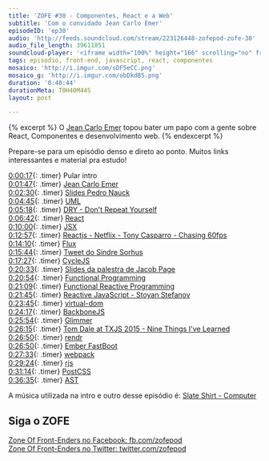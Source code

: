```yaml
---
title: 'ZOFE #30 - Componentes, React e a Web'
subtitle: 'Com o convidado Jean Carlo Emer'
episodeID: 'ep30'
audio: 'http://feeds.soundcloud.com/stream/223126448-zofepod-zofe-30'
audio_file_length: 39611851
soundcloud-player: '<iframe width="100%" height="166" scrolling="no" frameborder="no" src="https://w.soundcloud.com/player/?url=https%3A//api.soundcloud.com/tracks/223126448&amp;color=ff5500&amp;auto_play=false&amp;hide_related=false&amp;show_comments=true&amp;show_user=true&amp;show_reposts=false"></iframe>'
tags: episodio, front-end, javascript, react, componentes
mosaico: 'http://i.imgur.com/sDF5eCC.png'
mosaico_g: 'http://i.imgur.com/obDkdB5.png'
duration: '0:40:44'
durationMeta: T0H40M44S
layout: post

---
```


{% excerpt %}
O [Jean Carlo Emer](http://twitter.com/jcemer) topou bater um papo com a gente sobre React, Componentes e desenvolvimento web.
{% endexcerpt %}

Prepare-se para um episódio denso e direto ao ponto. Muitos links interessantes e material pra estudo!

[0:00:17](#t=0:00:17){: .timer} Pular intro<br>
[0:01:47](#t=0:01:47){: .timer} [Jean Carlo Emer](http://jcemer.com)<br>
[0:02:30](#t=0:02:30){: .timer} [Slides Pedro Nauck](https://speakerdeck.com/pedronauck/reactjs-keep-simple-everything-can-be-a-component)<br>
[0:04:45](#t=0:04:45){: .timer} [UML](https://en.wikipedia.org/wiki/Component_%28UML%29)<br>
[0:05:18](#t=0:05:18){: .timer} [DRY - Don't Repeat Yourself](https://en.wikipedia.org/wiki/Don%27t_repeat_yourself)<br>
[0:06:42](#t=0:06:42){: .timer} [React](https://facebook.github.io/react/)<br>
[0:10:00](#t=0:10:00){: .timer} [JSX](https://facebook.github.io/jsx/)<br>
[0:12:57](#t=0:12:57){: .timer} [Reactjs - Netflix - Tony Casparro - Chasing 60fps](https://www.youtube.com/watch?v=g01dGsKbXOk)<br>
[0:14:10](#t=0:14:10){: .timer} [Flux](https://facebook.github.io/flux/)<br>
[0:15:44](#t=0:15:44){: .timer} [Tweet do Sindre Sorhus](https://twitter.com/sindresorhus/status/639109707634835456)<br>
[0:17:27](#t=0:17:27){: .timer} [CycleJS](http://cycle.js.org/)<br>
[0:20:33](#t=0:20:33){: .timer} [Slides da palestra de Jacob Page](http://slides.com/jacobpage/frp#/)<br>
[0:20:54](#t=0:20:54){: .timer} [Functional Programming](https://en.wikipedia.org/wiki/Functional_programming)<br>
[0:21:09](#t=0:21:09){: .timer} [Functional Reactive Programming](https://en.wikipedia.org/wiki/Functional_reactive_programming)<br>
[0:21:45](#t=0:21:45){: .timer} [Reactive JavaScript - Stoyan Stefanov](https://www.youtube.com/watch?v=yKptL0oxjuM)<br>
[0:23:45](#t=0:23:45){: .timer} [virtual-dom](https://github.com/Matt-Esch/virtual-dom)<br>
[0:24:17](#t=0:24:17){: .timer} [BackboneJS](http://backbonejs.org/)<br>
[0:25:54](#t=0:25:54){: .timer} [Glimmer](https://github.com/emberjs/ember.js/pull/10501)<br>
[0:26:15](#t=0:26:15){: .timer} [Tom Dale at TXJS 2015 - Nine Things I've Learned](https://www.youtube.com/watch?v=rw2MY9Q8Vsk)<br>
[0:26:50](#t=0:26:50){: .timer} [rendr](https://github.com/rendrjs/rendr)<br>
[0:26:50](#t=0:26:50){: .timer} [Ember FastBoot](http://emberjs.com/blog/2014/12/22/inside-fastboot-the-road-to-server-side-rendering.html)<br>
[0:27:33](#t=0:27:33){: .timer} [webpack](https://webpack.github.io/)<br>
[0:29:24](#t=0:29:24){: .timer} [rjs](http://requirejs.org/docs/optimization.html)<br>
[0:31:14](#t=0:31:14){: .timer} [PostCSS](https://github.com/postcss/postcss)<br>
[0:36:35](#t=0:36:35){: .timer} [AST](https://en.wikipedia.org/wiki/Abstract_syntax_tree)<br>

A música utilizada na intro e outro desse episódio é: [Slate Shirt - Computer](http://freemusicarchive.org/music/State_Shirt/This_Is_Old/04_Computer)

## Siga o ZOFE

[Zone Of Front-Enders no Facebook: fb.com/zofepod](http://fb.com/zofepod/ "ZOFE no Facebook: fb.com/zofepod")<br>
[Zone Of Front-Enders no Twitter: twitter.com/zofepod](http://twitter.com/zofepod/ "ZOFE no Twitter")<br>
